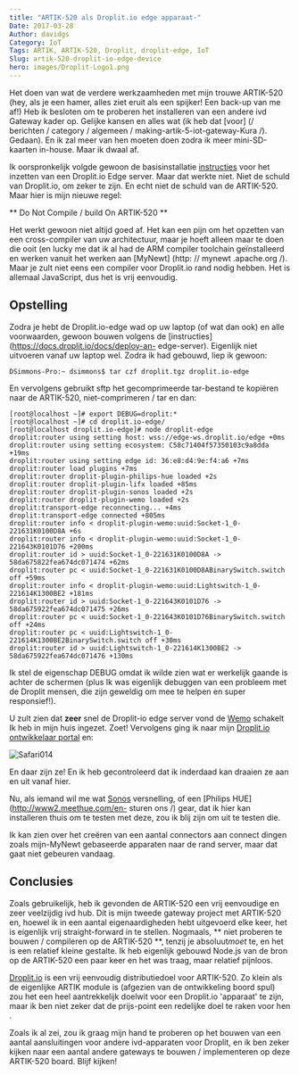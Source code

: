 ```yaml
---
title: "ARTIK-520 als Droplit.io edge apparaat-"
Date: 2017-03-28
Author: davidgs
Category: IoT
Tags: ARTIK, ARTIK-520, Droplit, droplit-edge, IoT
Slug: artik-520-droplit-io-edge-device
hero: images/Droplit-Logo1.png
---
```


Het doen van wat de verdere werkzaamheden met mijn trouwe ARTIK-520 (hey, als je een hamer, alles ziet eruit als een spijker! Een back-up van me af!) Heb ik besloten om te proberen het installeren van een andere ivd Gateway kader op. Gelijke kansen en alles wat (ik heb dat [voor] (/ berichten / category / algemeen / making-artik-5-iot-gateway-Kura /). Gedaan). En ik zal meer van hen moeten doen zodra ik meer mini-SD-kaarten in-house. Maar ik dwaal af.

Ik oorspronkelijk volgde gewoon de basisinstallatie [instructies](https://docs.droplit.io/docs/deploy-an-edge-server) voor het inzetten van een Droplit.io Edge server. Maar dat werkte niet. Niet de schuld van Droplit.io, om zeker te zijn. En echt niet de schuld van de ARTIK-520. Maar hier is mijn nieuwe regel:

** Do Not Compile / build On ARTIK-520 **

Het werkt gewoon niet altijd goed af. Het kan een pijn om het opzetten van een cross-compiler van uw architectuur, maar je hoeft alleen maar te doen die ooit (en lucky me dat ik al had de ARM compiler toolchain geïnstalleerd en werken vanuit het werken aan [MyNewt] (http: // mynewt .apache.org /). Maar je zult niet eens een compiler voor Droplit.io rand nodig hebben. Het is allemaal JavaScript, dus het is vrij eenvoudig.

## Opstelling

Zodra je hebt de Droplit.io-edge wad op uw laptop (of wat dan ook) en alle voorwaarden, gewoon bouwen volgens de [instructies] (https://docs.droplit.io/docs/deploy-an- edge-server). Eigenlijk niet uitvoeren vanaf uw laptop wel. Zodra ik had gebouwd, liep ik gewoon:

```
DSimmons-Pro:~ dsimmons$ tar czf droplit.tgz droplit.io-edge
```

En vervolgens gebruikt sftp het gecomprimeerde tar-bestand te kopiëren naar de ARTIK-520, niet-comprimeren / tar en dan:

```
[root@localhost ~]# export DEBUG=droplit:*
[root@localhost ~]# cd droplit.io-edge/
[root@localhost droplit.io-edge]# node droplit-edge
droplit:router using setting host: wss://edge-ws.droplit.io/edge +0ms
droplit:router using setting ecosystem: C58c71404f57350103c9a8dda +19ms
droplit:router using setting edge id: 36:e8:d4:9e:f4:a6 +7ms
droplit:router load plugins +7ms
droplit:router droplit-plugin-philips-hue loaded +2s
droplit:router droplit-plugin-lifx loaded +85ms
droplit:router droplit-plugin-sonos loaded +2s
droplit:router droplit-plugin-wemo loaded +2s
droplit:transport-edge reconnecting... +4ms
droplit:transport-edge connected +805ms
droplit:router info < droplit-plugin-wemo:uuid:Socket-1_0-221631K0100D8A +6s
droplit:router info < droplit-plugin-wemo:uuid:Socket-1_0-221643K0101D76 +200ms
droplit:router id > uuid:Socket-1_0-221631K0100D8A -> 58da675822fea674dc071474 +62ms
droplit:router pc < uuid:Socket-1_0-221631K0100D8ABinarySwitch.switch off +59ms
droplit:router info < droplit-plugin-wemo:uuid:Lightswitch-1_0-221614K1300BE2 +181ms
droplit:router id > uuid:Socket-1_0-221643K0101D76 -> 58da675922fea674dc071475 +26ms
droplit:router pc < uuid:Socket-1_0-221643K0101D76BinarySwitch.switch off +24ms
droplit:router pc < uuid:Lightswitch-1_0-221614K1300BE2BinarySwitch.switch off +30ms
droplit:router id > uuid:Lightswitch-1_0-221614K1300BE2 -> 58da675922fea674dc071476 +130ms
```

Ik stel de eigenschap DEBUG omdat ik wilde zien wat er werkelijk gaande is achter de schermen (plus Ik was eigenlijk debuggen van een probleem met de Droplit mensen, die zijn geweldig om mee te helpen en super responsief!).

U zult zien dat **zeer** snel de Droplit-io edge server vond de [Wemo](http://www.wemo.com) schakelt Ik heb in mijn huis ingezet. Zoet! Vervolgens ging ik naar mijn [Droplit.io ontwikkelaar portal](https://portal.droplit.io/) en:

![Safari014](/posts/category/iot-iot-software/images/Safari014.jpg)

En daar zijn ze! En ik heb gecontroleerd dat ik inderdaad kan draaien ze aan en uit vanaf hier.

Nu, als iemand wil me wat [Sonos](http://www.sonos.com/en-us/home) versnelling, of een [Philips HUE] (http://www2.meethue.com/en- sturen ons /) gear, dat ik hier kan installeren thuis om te testen met deze, zou ik blij zijn om uit te testen die.

Ik kan zien over het creëren van een aantal connectors aan connect dingen zoals mijn-MyNewt gebaseerde apparaten naar de rand server, maar dat gaat niet gebeuren vandaag.

## Conclusies

Zoals gebruikelijk, heb ik gevonden de ARTIK-520 een vrij eenvoudige en zeer veelzijdig ivd hub. Dit is mijn tweede gateway project met ARTIK-520 en, hoewel ik in een aantal eigenaardigheden hebt uitgevoerd elke keer, het is eigenlijk vrij straight-forward in te stellen. Nogmaals, ** niet proberen te bouwen / compileren op de ARTIK-520 **, tenzij je absoluut*moet* te, en het is een relatief kleine gestalte. Ik heb eigenlijk gebouwd Node.js van de bron op de ARTIK-520 een paar keer en het was traag, maar relatief pijnloos.

[Droplit.io](http://droplit.io) is een vrij eenvoudig distributiedoel voor ARTIK-520. Zo klein als de eigenlijke ARTIK module is (afgezien van de ontwikkeling boord spul) zou het een heel aantrekkelijk doelwit voor een Droplit.io 'apparaat' te zijn, maar ik ben niet zeker dat de prijs-point een redelijke doel te raken voor hen .

Zoals ik al zei, zou ik graag mijn hand te proberen op het bouwen van een aantal aansluitingen voor andere ivd-apparaten voor Droplit, en ik ben zeker kijken naar een aantal andere gateways te bouwen / implementeren op deze ARTIK-520 board. Blijf kijken!
